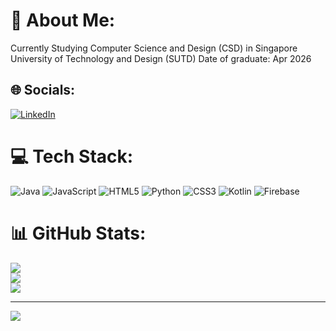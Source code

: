 # 💫 About Me:
Currently Studying Computer Science and Design (CSD) in Singapore University of Technology and Design (SUTD)
Date of graduate: Apr 2026


## 🌐 Socials:
[![LinkedIn](https://img.shields.io/badge/LinkedIn-%230077B5.svg?logo=linkedin&logoColor=white)](https://linkedin.com/in/www.linkedin.com/in/ngyuhueng) 

# 💻 Tech Stack:
![Java](https://img.shields.io/badge/java-%23ED8B00.svg?style=for-the-badge&logo=openjdk&logoColor=white) ![JavaScript](https://img.shields.io/badge/javascript-%23323330.svg?style=for-the-badge&logo=javascript&logoColor=%23F7DF1E) ![HTML5](https://img.shields.io/badge/html5-%23E34F26.svg?style=for-the-badge&logo=html5&logoColor=white) ![Python](https://img.shields.io/badge/python-3670A0?style=for-the-badge&logo=python&logoColor=ffdd54) ![CSS3](https://img.shields.io/badge/css3-%231572B6.svg?style=for-the-badge&logo=css3&logoColor=white) ![Kotlin](https://img.shields.io/badge/kotlin-%237F52FF.svg?style=for-the-badge&logo=kotlin&logoColor=white) ![Firebase](https://img.shields.io/badge/firebase-%23039BE5.svg?style=for-the-badge&logo=firebase)
# 📊 GitHub Stats:
![](https://github-readme-stats.vercel.app/api?username=yuhueng&theme=dark&hide_border=true&include_all_commits=false&count_private=false)<br/>
![](https://github-readme-streak-stats.herokuapp.com/?user=yuhueng&theme=dark&hide_border=true)<br/>
![](https://github-readme-stats.vercel.app/api/top-langs/?username=yuhueng&theme=dark&hide_border=true&include_all_commits=false&count_private=false&layout=compact)

---
[![](https://visitcount.itsvg.in/api?id=yuhueng&icon=0&color=0)](https://visitcount.itsvg.in)

<!-- Proudly created with GPRM ( https://gprm.itsvg.in ) -->
